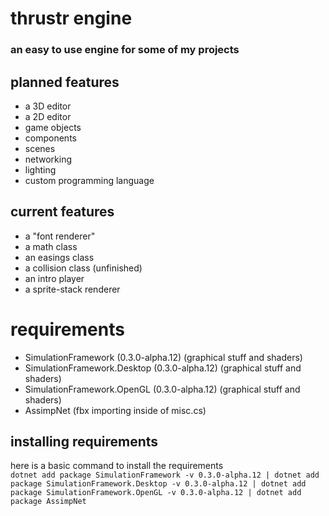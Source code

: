 # thrustr engine
### an easy to use engine for some of my projects

## planned features
- a 3D editor
- a 2D editor
- game objects
- components
- scenes
- networking
- lighting
- custom programming language

## current features
- a "font renderer"
- a math class
- an easings class
- a collision class (unfinished)
- an intro player
- a sprite-stack renderer

# requirements
- SimulationFramework (0.3.0-alpha.12)             (graphical stuff and shaders)
- SimulationFramework.Desktop (0.3.0-alpha.12)     (graphical stuff and shaders)
- SimulationFramework.OpenGL (0.3.0-alpha.12)      (graphical stuff and shaders)
- AssimpNet                                        (fbx importing inside of misc.cs)

## installing requirements
here is a basic command to install the requirements  
``` dotnet add package SimulationFramework -v 0.3.0-alpha.12 | dotnet add package SimulationFramework.Desktop -v 0.3.0-alpha.12 | dotnet add package SimulationFramework.OpenGL -v 0.3.0-alpha.12 | dotnet add package AssimpNet ```